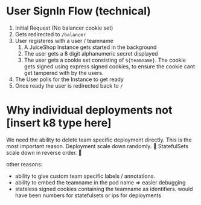 # User SignIn Flow (technical)

1. Initial Request (No balancer cookie set)
2. Gets redirected to `/balancer`
3. User registeres with a user / teamname
   1. A JuiceShop Instance gets started in the background
   2. The user gets a 8 digit alphanumeric secret displayed
   3. The user gets a cookie set consisting of `${teamname}`. The cookie gets signed using express signed cookies, to ensure the cookie cant get tampered with by the users.
4. The User polls for the Instance to get ready
5. Once ready the user is redirected back to `/`

# Why individual deployments not [insert k8 type here]

We need the ability to delete team specific deployment directly. This is the most important reason.
 Deployment scale down randomly. 
 StatefulSets scale down in reverse order. 
 
other reasons:
 - ability to give custom team specific labels / annotations.
 - ability to embed the teamname in the pod name => easier debugging
 - stateless signed cookies containing the teamname as identifiers. would have been numbers for statefulsets or ips for deployments
